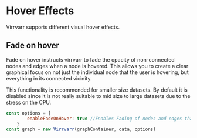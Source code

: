 # Hover Effects
Virrvarr supports different visual hover effects.

## Fade on hover
Fade on hover instructs virrvarr to fade the opacity of non-connected nodes and edges when a node is hovered. This allows you to create a clear graphical focus on not just the individual node that the user is hovering, but everything in its connected vicinity.

This functionality is recommended for smaller size datasets. By default it is disabled since it is not really suitable to mid size to large datasets due to the stress on the CPU.

```javascript
const options = {
        enableFadeOnHover: true //Enables Fading of nodes and edges that are not directly connected to the hovered node
    }
const graph = new Virrvarr(graphContainer, data, options)
```